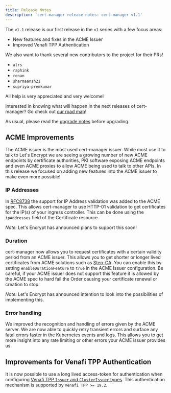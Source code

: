 ```yaml
---
title: Release Notes
description: 'cert-manager release notes: cert-manager v1.1'
---
```


The `v1.1` release is our first release in the `v1` series with a few focus areas:

* New features and fixes in the ACME Issuer
* Improved Venafi TPP Authentication

We also want to thank several new contributors to the project for their PRs!

* `alrs`
* `raphink`
* `renan`
* `sharmaansh21`
* `supriya-premkumar`

All help is very appreciated and very welcome!

Interested in knowing what will happen in the next releases of cert-manager? Go check out [our road map](https://github.com/cert-manager/cert-manager/blob/master/ROADMAP.md)!

As usual, please read the [upgrade notes](../installation/upgrading/upgrading-1.0-1.1.md) before upgrading.

## ACME Improvements

The ACME issuer is the most used cert-manager issuer. While most use it to talk to Let's Encrypt we are seeing a growing number of new ACME endpoints by certificate authorities,
PKI software exposing ACME endpoints and even ACME proxies to allow ACME being used to talk to other APIs.
In this release we focused on adding new features into the ACME issuer to make even more possible!

### IP Addresses

In [RFC8738](https://tools.ietf.org/html/rfc8738) the support for IP Address validation was added to the ACME spec. This allows cert-manager to use HTTP-01 validation to get certificates for the IP(s) of your ingress controller.
This can be done using the `ipAddresses` field of the Certificate resource.

*Note:* Let's Encrypt has announced plans to support this soon!

### Duration

cert-manager now allows you to request certificates with a certain validity period from an ACME issuer. This allows you to get shorter or longer lived certificates from ACME solutions such as [Step-CA](https://smallstep.com/blog/private-acme-server/). You can enable this by setting `enableDurationFeature` to `true` in the ACME Issuer configuration. Be careful, if your ACME issuer does not support this feature it is allowed by the ACME spec to hard fail the Order causing your certificate renewal or creation to stop.

*Note:* Let's Encrypt has announced intention to look into the possibilities of implementing this.

### Error handling

We improved the recognition and handling of errors given by the ACME server. We are now able to quickly retry transient errors and surface any fatal errors faster in the Kubernetes events and logs.
This allows you to get more insight into any rate limiting or other errors your ACME issuer provides us.

## Improvements for Venafi TPP Authentication

It is now possible to use a long lived access-token for authentication when configuring [Venafi TPP `Issuer` and `ClusterIssuer` types](../configuration/venafi.md).
This authentication mechanism is supported by `Venafi TPP >= 19.2`.